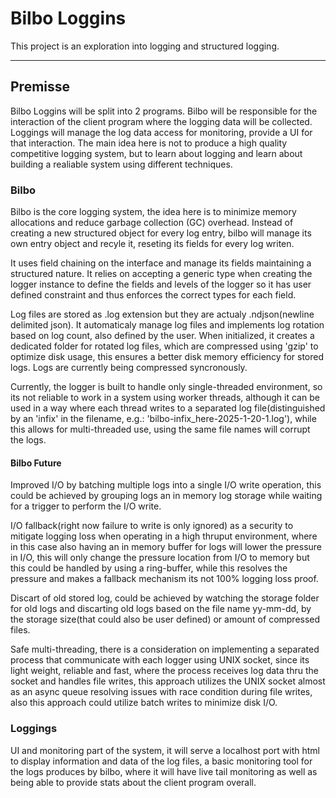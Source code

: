 # Bilbo Loggins

This project is an exploration into logging and structured logging.

---

## Premisse

Bilbo Loggins will be split into 2 programs.
Bilbo will be responsible for the interaction of the client program where the logging data will be collected.
Loggings will manage the log data access for monitoring, provide a UI for that interaction.
The main idea here is not to produce a high quality competitive logging system, but to learn about logging and learn about building a realiable system using different techniques.

### Bilbo

Bilbo is the core logging system, the idea here is to minimize memory allocations and reduce garbage collection (GC) overhead. Instead of creating a new structured object for every log entry, bilbo will manage its own entry object and recyle it, reseting its fields for every log writen.

It uses field chaining on the interface and manage its fields maintaining a structured nature. It relies on accepting a generic type when creating the logger instance to define the fields and levels of the logger so it has user defined constraint and thus enforces the correct types for each field.

Log files are stored as .log extension but they are actualy .ndjson(newline delimited json). It automaticaly manage log files and implements log rotation based on log count, also defined by the user. When initialized, it creates a dedicated folder for rotated log files, which are compressed using 'gzip' to optimize disk usage, this ensures a better disk memory efficiency for stored logs. Logs are currently being compressed syncronously.

Currently, the logger is built to handle only single-threaded environment, so its not reliable to work in a system using worker threads, although it can be used in a way where each thread writes to a separated log file(distinguished by an 'infix' in the filename, e.g.: 'bilbo-infix_here-2025-1-20-1.log'), while this allows for multi-threaded use, using the same file names will corrupt the logs.

#### Bilbo Future

Improved I/O by batching multiple logs into a single I/O write operation, this could be achieved by grouping logs an in memory log storage while waiting for a trigger to perform the I/O write.

I/O fallback(right now failure to write is only ignored) as a security to mitigate logging loss when operating in a high thruput environment, where in this case also having an in memory buffer for logs will lower the pressure in I/O, this will only change the pressure location from I/O to memory but this could be handled by using a ring-buffer, while this resolves the pressure and makes a fallback mechanism its not 100% logging loss proof.

Discart of old stored log, could be achieved by watching the storage folder for old logs and discarting old logs based on the file name yy-mm-dd, by the storage size(that could also be user defined) or amount of compressed files.

Safe multi-threading, there is a consideration on implementing a separated process that communicate with each logger using UNIX socket, since its light weight, reliable and fast, where the process receives log data thru the socket and handles file writes, this approach utilizes the UNIX socket almost as an async queue resolving issues with race condition during file writes, also this approach could utilize batch writes to minimize disk I/O.

### Loggings

UI and monitoring part of the system, it will serve a localhost port with html to display information and data of the log files, a basic monitoring tool for the logs produces by bilbo, where it will have live tail monitoring as well as being able to provide stats about the client program overall.
